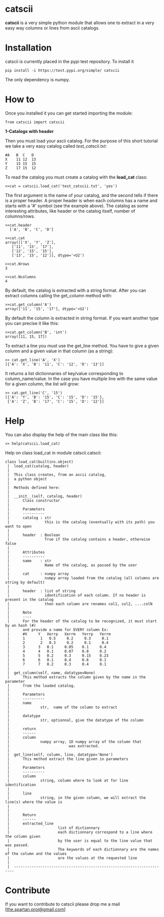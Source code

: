 # catscii

**catscii** is a very simple python module that allows one to extract in a very easy way columns or lines from ascii catalogs. 


Installation
============

catscii is currently placed in the pypi test repository.
To install it 

    pip install -i https://test.pypi.org/simple/ catscii

The only dependency is numpy.

How to
======

Once you installed it you can get started importing the module:

    from catscii import catscii 


**1-Catalogs with header**

Then you must load your ascii catalog. For the purpose of this short tutorial we take a very easy catalog called *test_catscii.txt*: 

    #A	 B	C	D 
    X	 11	12	13 
    Y	 15	15	15 
    Z	 17	15	12


To read the catalog you must create a catalog with the **load_cat** class:

    >>cat = catscii.load_cat('test_catscii.txt', 'yes') 

The first argument is the name of your catalog, and the second tells if there is a proper header. A proper header is when each columns has a name and starts with a '#' symbol (see the example above). The catalog as some interesting attributes, like header or the catalog itself, number of columns/rows.

    >>cat.header
      ['A', 'B', 'C', 'D']

    >>cat.cat
    array([['X', 'Y', 'Z'],
       ['11', '15', '17'],
       ['12', '15', '15'],
       ['13', '15', '12']], dtype='<U2')

    >>cat.Nrows
    3

    >>cat.Ncolumns
    4


By default, the catalog is extracted with a string format. After you can extract columns calling the get_column method with:

    >>cat.get_column('A') 
    array(['11', '15', '17'], dtype='<U2')

By default the column is extracted in string format. If you want another type you can precise it like this:

    >>cat.get_column('B', 'int')
    array([11, 15, 17])


To extract a line you must use the get_line method. You have to give a given column and a given value in that column (as a string):

    >> cat.get_line('A', 'X')
    [{'A': 'X', 'B': '11', 'C': '12', 'D': '13'}]

It returns a list dictionnaries of key/value corresponding to column_name/value. In the case you have multiple line with the same value for a given column, the list will grow:

    >> cat.get_line('C', '15')
    [{'A': 'Y', 'B': '15', 'C': '15', 'D': '15'},
     {'A': 'Z', 'B': '17', 'C': '15', 'D': '12'}]  


Help
====

You can also display the help of the main class like this:

    >> help(catscii.load_cat)
	
Help on class load_cat in module catscii.catscii:

	class load_cat(builtins.object)
	 |  load_cat(catalog, header)
	 |  
	 |  This class creates, from an ascii catalog,
	 |  a python object
	 |  
	 |  Methods defined here:
	 |  
	 |  __init__(self, catalog, header)
	 |      Class constructor
	 |      
	 |      Parameters
	 |      ----------
	 |      catalog : str
	 |                this is the catalog (eventually with its path) you want to open
	 |      
	 |      header  : Boolean
	 |                True if the catalog contains a header, otherwise false
	 |      
	 |      Attributes
	 |      ----------
	 |      name    : str
	 |                Name of the catalog, as passed by the user
	 |      
	 |      cat     : numpy array
	 |                numpy array loaded from the catalog (all columns are string by default)
	 |      
	 |      header  : list of string
	 |                identification of each column. If no header is present in the catalog
	 |                then each column are renames col1, col2, ....colN
	 |      
	 |      Note
	 |      ----
	 |      For the header of the catalog to be recognized, it must start by an hash (#)
	 |      and provide a name for EVERY column Ex:
	 |      #X     Y   Xerrp   Xerrm   Yerrp   Yerrm
	 |      1       1   0.5     0.2     0.3     0.1
	 |      2       2   0.3     0.2     0.1     0.4
	 |      3      3   0.1     0.05    0.1     0.4
	 |      4      4   0.1     0.07    0.8     0.2
	 |      5      5   0.2     0.3     0.15    0.23
	 |      6      6   0.1     0.4     0.6     0.1
	 |      7      7   0.2     0.3     0.4     0.1
	 |  
	 |  get_column(self, name, datatype=None)
	 |      This method extracts the column given by the name in the parameter
	 |      from the loaded catalog.
	 |      
	 |      Parameters
	 |      ----------
	 |      name
	 |              str,  name of the column to extract
	 |      
	 |      datatype
	 |              str, optionnal, give the datatype of the column
	 |      
	 |      return
	 |      ------
	 |      column
	 |              numpy array, 1D numpy array of the column that 
	 |                           was extracted.
	 |  
	 |  get_line(self, column, line, datatype='None')
	 |      This method extract the line given in parameters
	 |      
	 |      Parameters
	 |      ----------
	 |      column
	 |              string, column where to look at for line identification
	 |      
	 |      line
	 |              string, in the given column, we will extract the line(s) where the value is
	 |      
	 |      
	 |      Return
	 |      ------
	 |      extracted_line
	 |                      list of dictionnary
	 |                      each dictionnary correspond to a line where the column given
	 |                      by the user is equal to the line value that was passed.
	 |                      The keywords of each dictionnary are the names of the column and the values
	 |                      are the values at the requested line
	 |  
	 |  ----------------------------------------------------------------------






Contribute
==========
If you want to contribute to catscii please drop me a mail [the.spartan.proj@gmail.com]



